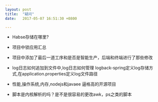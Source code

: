 ```yaml
---
layout: post
title:  "疑问"
date:   2017-05-07 16:51:30 +0800

---
```

* Habse存储在哪里?

* 项目中锁应用汇总

* 项目中添加了最后一道工序和是否是智能生产，后端和终端进行了那些修改

* log日志如何追加到文件中,log日志如何管理
logback-spring定义log存储方式,在application.properties定义log文件路径
* 性能,操作系统,内存,nodejs和javaee 逼格高的开源项目

* 脚本是内核解析的吗？是不是很容易的更改awk，ps之类的脚本
<br>

